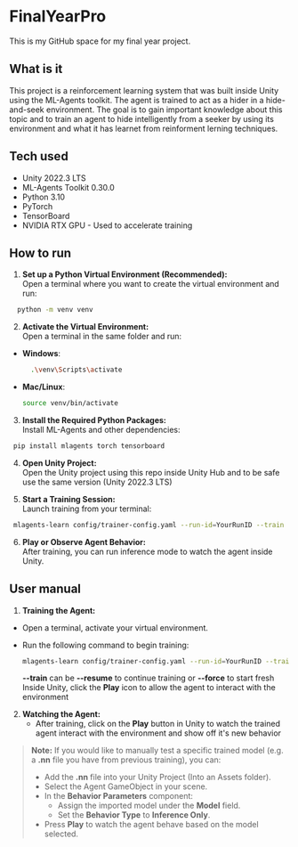 # FinalYearPro
This is my GitHub space for my final year project.

## What is it
This project is a reinforcement learning system that was built inside Unity using the ML-Agents toolkit. The agent is trained to act as a hider in a hide-and-seek environment. The goal is to gain important knowledge about this topic and to train an agent to hide intelligently from a seeker by using its environment and what it has learnet from reinforment lerning techniques.

## Tech used 
- Unity 2022.3 LTS
- ML-Agents Toolkit 0.30.0
- Python 3.10
- PyTorch
- TensorBoard
- NVIDIA RTX GPU - Used to accelerate training
  
## How to run
 1. **Set up a Python Virtual Environment (Recommended):**
 <br> Open a terminal where you want to create the virtual environment and run:
  ```bash
    python -m venv venv
  ```
 2. **Activate the Virtual Environment:**  
   Open a terminal in the same folder and run:
   - **Windows**:
     ```bash
       .\venv\Scripts\activate
     ```
   - **Mac/Linux**:
     ```bash
     source venv/bin/activate
     ```
 3. **Install the Required Python Packages:**
<br> Install ML-Agents and other dependencies:
 ```bash
  pip install mlagents torch tensorboard
  ```
 4. **Open Unity Project:**
<br> Open the Unity project using this repo inside Unity Hub and to be safe use the same version (Unity 2022.3 LTS)

 5. **Start a Training Session:**
 <br> Launch training from your terminal:
  ```bash
   mlagents-learn config/trainer-config.yaml --run-id=YourRunID --train
   ```
 6. **Play or Observe Agent Behavior:**
 <br> After training, you can run inference mode to watch the agent inside Unity.

## User manual

1. **Training the Agent:**

- Open a terminal, activate your virtual environment.
- Run the following command to begin training:

  ```bash
  mlagents-learn config/trainer-config.yaml --run-id=YourRunID --train 
  ```
  **--train** can be **--resume** to continue training or **--force** to start fresh
  <br> Inside Unity, click the **Play** icon to allow the agent to interact with the environment
  
 2. **Watching the Agent:**
    - After training, click on the **Play** button in Unity to watch the trained agent interact with the environment and show off it's new behavior
      
>**Note:**
> If you would like to manually test a specific trained model (e.g. a **.nn** file you have from previous training), you can: 
> - Add the **.nn** file into your Unity Project (Into an Assets folder).
> - Select the Agent GameObject in your scene.
> - In the **Behavior Parameters** component:
>   - Assign the imported model under the **Model** field.
>   - Set the **Behavior Type** to **Inference Only**.
> - Press **Play** to watch the agent behave based on the model selected. 
